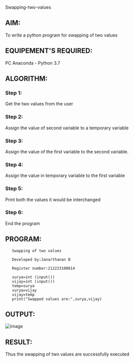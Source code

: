  Swapping-two-values
## AIM:
To write a python program for swapping of two values
## EQUIPEMENT'S REQUIRED: 
PC
Anaconda - Python 3.7
## ALGORITHM: 
### Step 1:
Get the two values from the user
### Step 2: 
Assign the value of second variable to a temporary variable 
### Step 3: 
Assign the value of the first variable to the second variable.
### Step 4:  
Assign the value in temporary variable to the first variable
### Step 5: 
Print both the values it would be interchanged
### Step 6: 
End the program
## PROGRAM:
       Swapping of two values
       
       Developed by:Janarthanan B
       
       Register number:212223100014

       surya=int (input())
       vijay=int (input())
       temp=surya
       surya=vijay
       vijay=temp
       print("Swapped values are:",surya,vijay)




## OUTPUT:
![image](https://github.com/jokerjana/Swapping-two-values/assets/147173630/594eeacd-f70a-4f4b-82d2-e010fe05bee8)

## RESULT:
Thus the swapping of two values are successfully executed



